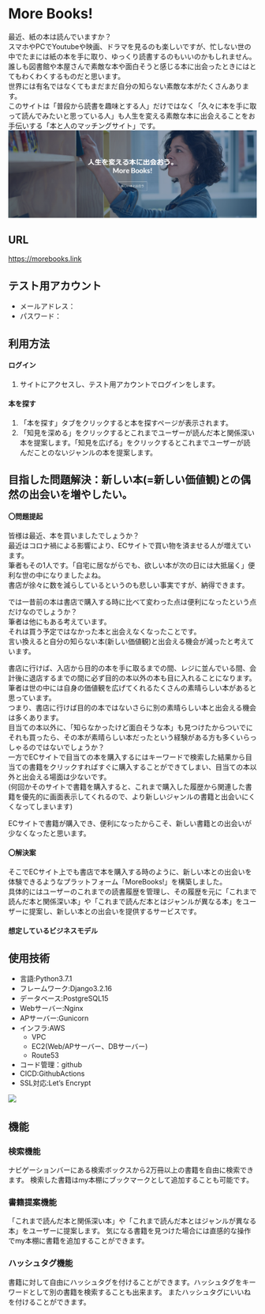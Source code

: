 # More Books!
最近、紙の本は読んでいますか？\
スマホやPCでYoutubeや映画、ドラマを見るのも楽しいですが、忙しない世の中でたまには紙の本を手に取り、ゆっくり読書するのもいいのかもしれません。\
誰しも図書館や本屋さんで素敵な本や面白そうと感じる本に出会ったときにはとてもわくわくするものだと思います。\
世界には有名ではなくてもまだまだ自分の知らない素敵な本がたくさんあります。\
このサイトは「普段から読書を趣味とする人」だけではなく「久々に本を手に取って読んでみたいと思っている人」も人生を変える素敵な本に出会えることをお手伝いする「本と人のマッチングサイト」です。
![img.png](img.png)

## URL
https://morebooks.link

## テスト用アカウント
- メールアドレス：
- パスワード：

##  利用方法
#### ログイン
1. サイトにアクセスし、テスト用アカウントでログインをします。

#### 本を探す
1. 「本を探す」タブをクリックすると本を探すページが表示されます。
2. 「知見を深める」をクリックするとこれまでユーザーが読んだ本と関係深い本を提案します。「知見を広げる」をクリックするとこれまでユーザーが読んだことのないジャンルの本を提案します。

## 目指した問題解決：新しい本(=新しい価値観)との偶然の出会いを増やしたい。
#### 〇問題提起
皆様は最近、本を買いましたでしょうか？\
最近はコロナ禍による影響により、ECサイトで買い物を済ませる人が増えています。\
筆者もその1人です。「自宅に居ながらでも、欲しい本が次の日には大抵届く」便利な世の中になりましたよね。\
書店が徐々に数を減らしているというのも悲しい事実ですが、納得できます。

では一昔前の本は書店で購入する時に比べて変わった点は便利になったという点だけなのでしょうか？\
筆者は他にもある考えています。\
それは買う予定ではなかった本と出会えなくなったことです。\
言い換えると自分の知らない本(新しい価値観)と出会える機会が減ったと考えています。

書店に行けば、入店から目的の本を手に取るまでの間、レジに並んでいる間、会計後に退店するまでの間に必ず目的の本以外の本も目に入れることになります。\
筆者は世の中には自身の価値観を広げてくれるたくさんの素晴らしい本があると思っています。\
つまり、書店に行けば目的の本ではないさらに別の素晴らしい本と出会える機会は多くあります。\
目当ての本以外に、「知らなかったけど面白そうな本」も見つけたからついでにそれも買ったら、その本が素晴らしい本だったという経験がある方も多くいらっしゃるのではないでしょうか？\
一方でECサイトで目当ての本を購入するにはキーワードで検索した結果から目当ての書籍をクリックすればすぐに購入することができてしまい、目当ての本以外と出会える場面は少ないです。\
(何回かそのサイトで書籍を購入すると、これまで購入した履歴から関連した書籍を優先的に画面表示してくれるので、より新しいジャンルの書籍と出会いにくくなってしまいます)

ECサイトで書籍が購入でき、便利になったからこそ、新しい書籍との出会いが少なくなったと思います。

#### 〇解決案
そこでECサイト上でも書店で本を購入する時のように、新しい本との出会いを体験できるようなプラットフォーム「MoreBooks!」を構築しました。\
具体的にはユーザーのこれまでの読書履歴を管理し、その履歴を元に「これまで読んだ本と関係深い本」や「これまで読んだ本とはジャンルが異なる本」をユーザーに提案し、新しい本との出会いを提供するサービスです。

#### 想定しているビジネスモデル

## 使用技術
- 言語:Python3.7.1
- フレームワーク:Django3.2.16
- データベース:PostgreSQL15
- Webサーバー:Nginx
- APサーバー:Gunicorn
- インフラ:AWS
    - VPC
    - EC2(Web/APサーバー、DBサーバー)
    - Route53
- コード管理：github
- CICD:GithubActions
- SSL対応:Let’s Encrypt


![](../../../../component.png)
## 機能
### 検索機能
ナビゲーションバーにある検索ボックスから2万冊以上の書籍を自由に検索できます。
検索した書籍はmy本棚にブックマークとして追加することも可能です。

### 書籍提案機能
「これまで読んだ本と関係深い本」や「これまで読んだ本とはジャンルが異なる本」をユーザーに提案します。
気になる書籍を見つけた場合には直感的な操作でmy本棚に書籍を追加することができます。

### ハッシュタグ機能
書籍に対して自由にハッシュタグを付けることができます。ハッシュタグをキーワードとして別の書籍を検索することも出来ます。
またハッシュタグにいいねを付けることができます。






